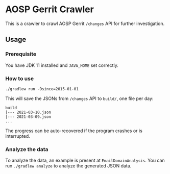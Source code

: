 # AOSP Gerrit Crawler

This is a crawler to crawl AOSP Gerrit `/changes` API for further investigation.

## Usage

### Prerequisite

You have JDK 11 installed and `JAVA_HOME` set correctly.

### How to use

```
./gradlew run -Dsince=2015-01-01
```

This will save the JSONs from `/changes` API to `build/`, one file per day:

```
build 
|--- 2021-03-10.json
|--- 2021-03-09.json
...
```

The progress can be auto-recovered if the program crashes or is interrupted.  

### Analyze the data

To analyze the data, an example is present at `EmailDomainAnalysis`. 
You can run `./gradlew analyze` to analyze the generated JSON data.
